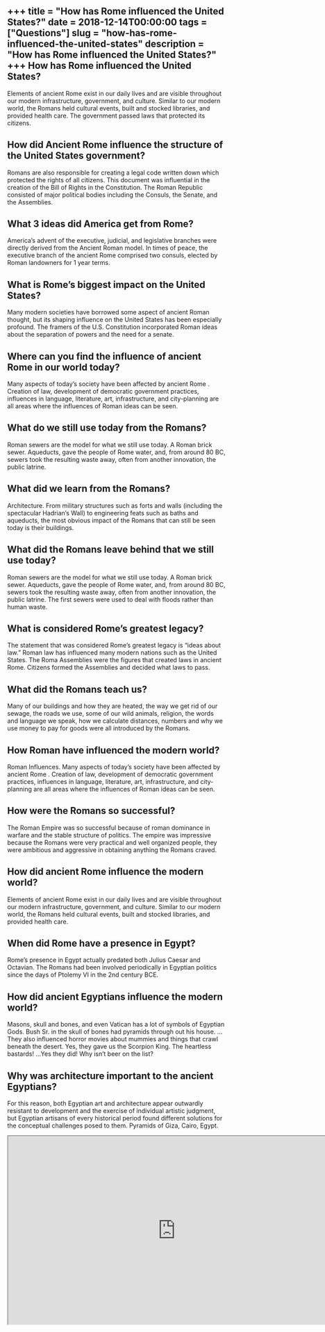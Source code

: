 +++
title = "How has Rome influenced the United States?"
date = 2018-12-14T00:00:00
tags = ["Questions"]
slug = "how-has-rome-influenced-the-united-states"
description = "How has Rome influenced the United States?"
+++
How has Rome influenced the United States?
------------------------------------------

Elements of ancient Rome exist in our daily lives and are visible throughout our modern infrastructure, government, and culture. Similar to our modern world, the Romans held cultural events, built and stocked libraries, and provided health care. The government passed laws that protected its citizens.

How did Ancient Rome influence the structure of the United States government?
-----------------------------------------------------------------------------

Romans are also responsible for creating a legal code written down which protected the rights of all citizens. This document was influential in the creation of the Bill of Rights in the Constitution. The Roman Republic consisted of major political bodies including the Consuls, the Senate, and the Assemblies.

What 3 ideas did America get from Rome?
---------------------------------------

America’s advent of the executive, judicial, and legislative branches were directly derived from the Ancient Roman model. In times of peace, the executive branch of the ancient Rome comprised two consuls, elected by Roman landowners for 1 year terms.

What is Rome’s biggest impact on the United States?
---------------------------------------------------

Many modern societies have borrowed some aspect of ancient Roman thought, but its shaping influence on the United States has been especially profound. The framers of the U.S. Constitution incorporated Roman ideas about the separation of powers and the need for a senate.

Where can you find the influence of ancient Rome in our world today?
--------------------------------------------------------------------

Many aspects of today’s society have been affected by ancient Rome . Creation of law, development of democratic government practices, influences in language, literature, art, infrastructure, and city-planning are all areas where the influences of Roman ideas can be seen.

What do we still use today from the Romans?
-------------------------------------------

Roman sewers are the model for what we still use today. A Roman brick sewer. Aqueducts, gave the people of Rome water, and, from around 80 BC, sewers took the resulting waste away, often from another innovation, the public latrine.

What did we learn from the Romans?
----------------------------------

Architecture. From military structures such as forts and walls (including the spectacular Hadrian’s Wall) to engineering feats such as baths and aqueducts, the most obvious impact of the Romans that can still be seen today is their buildings.

What did the Romans leave behind that we still use today?
---------------------------------------------------------

Roman sewers are the model for what we still use today. A Roman brick sewer. Aqueducts, gave the people of Rome water, and, from around 80 BC, sewers took the resulting waste away, often from another innovation, the public latrine. The first sewers were used to deal with floods rather than human waste.

What is considered Rome’s greatest legacy?
------------------------------------------

The statement that was considered Rome’s greatest legacy is “ideas about law.” Roman law has influenced many modern nations such as the United States. The Roma Assemblies were the figures that created laws in ancient Rome. Citizens formed the Assemblies and decided what laws to pass.

What did the Romans teach us?
-----------------------------

Many of our buildings and how they are heated, the way we get rid of our sewage, the roads we use, some of our wild animals, religion, the words and language we speak, how we calculate distances, numbers and why we use money to pay for goods were all introduced by the Romans.

How Roman have influenced the modern world?
-------------------------------------------

Roman Influences. Many aspects of today’s society have been affected by ancient Rome . Creation of law, development of democratic government practices, influences in language, literature, art, infrastructure, and city-planning are all areas where the influences of Roman ideas can be seen.

How were the Romans so successful?
----------------------------------

The Roman Empire was so successful because of roman dominance in warfare and the stable structure of politics. The empire was impressive because the Romans were very practical and well organized people, they were ambitious and aggressive in obtaining anything the Romans craved.

How did ancient Rome influence the modern world?
------------------------------------------------

Elements of ancient Rome exist in our daily lives and are visible throughout our modern infrastructure, government, and culture. Similar to our modern world, the Romans held cultural events, built and stocked libraries, and provided health care.

When did Rome have a presence in Egypt?
---------------------------------------

Rome’s presence in Egypt actually predated both Julius Caesar and Octavian. The Romans had been involved periodically in Egyptian politics since the days of Ptolemy VI in the 2nd century BCE.

How did ancient Egyptians influence the modern world?
-----------------------------------------------------

Masons, skull and bones, and even Vatican has a lot of symbols of Egyptian Gods. Bush Sr. in the skull of bones had pyramids through out his house. …They also influenced horror movies about mummies and things that crawl beneath the desert. Yes, they gave us the Scorpion King. The heartless bastards! …Yes they did! Why isn’t beer on the list?

Why was architecture important to the ancient Egyptians?
--------------------------------------------------------

For this reason, both Egyptian art and architecture appear outwardly resistant to development and the exercise of individual artistic judgment, but Egyptian artisans of every historical period found different solutions for the conceptual challenges posed to them. Pyramids of Giza, Cairo, Egypt.

<iframe allow="accelerometer; autoplay; clipboard-write; encrypted-media; gyroscope; picture-in-picture" allowfullscreen="" class="__youtube_prefs__  epyt-is-override  no-lazyload" data-no-lazy="1" data-origheight="433" data-origwidth="770" data-skipgform_ajax_framebjll="" height="433" id="_ytid_21177" loading="lazy" src="https://www.youtube.com/embed/C3S0EmzEnF0?enablejsapi=1&autoplay=0&cc_load_policy=0&cc_lang_pref=&iv_load_policy=1&loop=0&modestbranding=0&rel=1&fs=1&playsinline=0&autohide=2&theme=dark&color=red&controls=1&" title="YouTube player" width="770"></iframe>